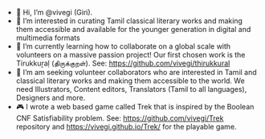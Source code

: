- 👋 Hi, I’m @vivegi (Giri).
- 👀 I’m interested in curating Tamil classical literary works and making them accessible and available for the younger generation in digital and multimedia formats
- 🌱 I’m currently learning how to collaborate on a global scale with volunteers on a massive passion project! Our first chosen work is the Tirukkuṟaḷ (திருக்குறள்). See: https://github.com/vivegi/thirukkural
- 💞️ I’m am seeking volunteer collaborators who are interested in Tamil and classical literary works and making them accessible to the world. We need Illustrators, Content editors, Translators (Tamil to all languages), Designers and more.
- 🎮 I wrote a web based game called Trek that is inspired by the Boolean CNF Satisfiability problem. See: https://github.com/vivegi/Trek repository and https://vivegi.github.io/Trek/ for the playable game.
